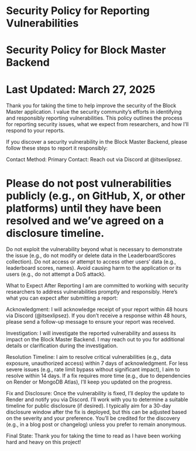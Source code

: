 # Security Policy for Reporting Vulnerabilities
# Security Policy for Block Master Backend
# Last Updated: March 27, 2025

Thank you for taking the time to help improve the security of the Block Master application. 
I value the security community’s efforts in identifying and responsibly reporting vulnerabilities. 
This policy outlines the process for reporting security issues, what we expect from researchers, and how I’ll respond to your reports.

If you discover a security vulnerability in the Block Master Backend, please follow these steps to report it responsibly:

Contact Method:
Primary Contact: Reach out via Discord at @itsexlipsez.

# Please do not post vulnerabilities publicly (e.g., on GitHub, X, or other platforms) until they have been resolved and we’ve agreed on a disclosure timeline.

Do not exploit the vulnerability beyond what is necessary to demonstrate the issue (e.g., do not modify or delete data in the LeaderboardScores collection).
Do not access or attempt to access other users’ data (e.g., leaderboard scores, names).
Avoid causing harm to the application or its users (e.g., do not attempt a DoS attack).

What to Expect After Reporting
I am are committed to working with security researchers to address vulnerabilities promptly and responsibly. Here’s what you can expect after submitting a report:

Acknowledgment:
I will acknowledge receipt of your report within 48 hours via Discord (@itsexlipsez).
If you don’t receive a response within 48 hours, please send a follow-up message to ensure your report was received.

Investigation:
I will investigate the reported vulnerability and assess its impact on the Block Master Backend.
I may reach out to you for additional details or clarification during the investigation.

Resolution Timeline:
I aim to resolve critical vulnerabilities (e.g., data exposure, unauthorized access) within 7 days of acknowledgment.
For less severe issues (e.g., rate limit bypass without significant impact), I aim to resolve within 14 days.
If a fix requires more time (e.g., due to dependencies on Render or MongoDB Atlas), I’ll keep you updated on the progress.

Fix and Disclosure:
Once the vulnerability is fixed, I’ll deploy the update to Render and notify you via Discord.
I’ll work with you to determine a suitable timeline for public disclosure (if desired). I typically aim for a 30-day disclosure window after the fix is deployed, but this can be adjusted based on the severity and your preference.
You’ll be credited for the discovery (e.g., in a blog post or changelog) unless you prefer to remain anonymous.

Final State:
Thank you for taking the time to read as I have been working hard and heavy on this project!
